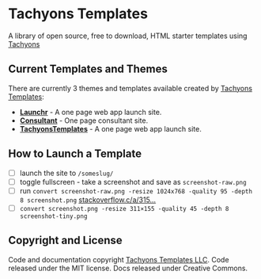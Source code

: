 # Tachyons Templates

A library of open source, free to download, HTML starter templates using [Tachyons](http://tachyons.io/)

## Current Templates and Themes

There are currently 3 themes and templates available created by [Tachyons Templates](http://www.tachyonstemplates.com/):

- [**Launchr**](http://www.tachyonstemplates.com/template-overviews/tachyons-launchr/) - A one page web app launch site.
- [**Consultant**](http://www.tachyonstemplates.com/template-overviews/tachyons-consultant/) - One page consultant site.
- [**TachyonsTemplates**](http://www.tachyonstemplates.com/template-overviews/tachyons/) - A one page web app launch site.


## How to Launch a Template

- [ ] launch the site to `/someslug/`
- [ ] toggle fullscreen - take a screenshot and save as `screenshot-raw.png`
- [ ] run `convert screenshot-raw.png -resize 1024x768 -quality 95 -depth 8 screenshot.png` [stackoverflow.c/a/315...](https://stackoverflow.com/a/31540217/1536309)
- [ ] `convert screenshot.png -resize 311×155 -quality 45 -depth 8 screenshot-tiny.png`

## Copyright and License

Code and documentation copyright [Tachyons Templates LLC](http://tachyonstemplates.com/). Code released under the MIT license. Docs released under Creative Commons.
